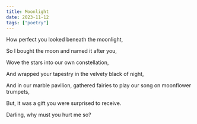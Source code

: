 ```yaml
---
title: Moonlight
date: 2023-11-12
tags: ["poetry"]
---
```


How perfect you looked beneath the moonlight,

So I bought the moon and named it after you,

Wove the stars into our own constellation,

And wrapped your tapestry in the velvety black of night,

And in our marble pavilion, gathered fairies to play our song on moonflower trumpets,

But, it was a gift you were surprised to receive.

Darling, why must you hurt me so?
